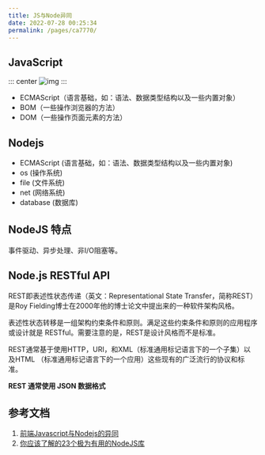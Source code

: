 ```yaml
---
title: JS与Node异同
date: 2022-07-28 00:25:34
permalink: /pages/ca7770/
---
```



## JavaScript
::: center
![img](~@alias/js-node.png)
:::


- ECMAScript（语言基础，如：语法、数据类型结构以及一些内置对象） 
- BOM（一些操作浏览器的方法） 
- DOM（一些操作页面元素的方法）


## Nodejs
- ECMAScript (语言基础，如：语法、数据类型结构以及一些内置对象)
- os (操作系统)
- file (文件系统)
- net (网络系统)
- database (数据库)


## NodeJS 特点
事件驱动、异步处理、非I/O阻塞等。


## Node.js RESTful API
REST即表述性状态传递（英文：Representational State Transfer，简称REST）
是Roy Fielding博士在2000年他的博士论文中提出来的一种软件架构风格。

表述性状态转移是一组架构约束条件和原则。满足这些约束条件和原则的应用程序或设计就是
RESTful。需要注意的是，REST是设计风格而不是标准。

REST通常基于使用HTTP，URI，和XML（标准通用标记语言下的一个子集）以及HTML
（标准通用标记语言下的一个应用）这些现有的广泛流行的协议和标准。

**REST 通常使用 JSON 数据格式**


## 参考文档
1. [前端Javascript与Nodejs的异同](https://segmentfault.com/a/1190000006154835)
2. [你应该了解的23个极为有用的NodeJS库](https://juejin.cn/post/6868616801513799687)
